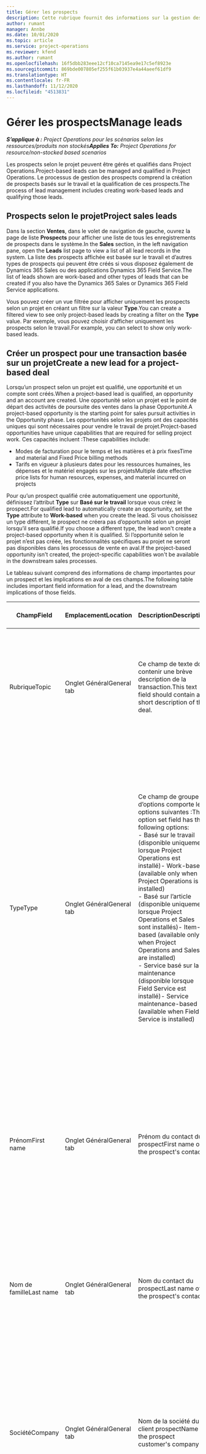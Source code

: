 ```yaml
---
title: Gérer les prospects
description: Cette rubrique fournit des informations sur la gestion des prospects selon le projet.
author: rumant
manager: Annbe
ms.date: 10/01/2020
ms.topic: article
ms.service: project-operations
ms.reviewer: kfend
ms.author: rumant
ms.openlocfilehash: 16f5dbb283eee12cf10ca7145ea9e17c5ef8923e
ms.sourcegitcommit: 869bde007805ef255f61b03937e4a44aeef61df9
ms.translationtype: HT
ms.contentlocale: fr-FR
ms.lasthandoff: 11/12/2020
ms.locfileid: "4513831"
---
```

# <a name="manage-leads"></a><span data-ttu-id="24835-103">Gérer les prospects</span><span class="sxs-lookup"><span data-stu-id="24835-103">Manage leads</span></span>

<span data-ttu-id="24835-104">_**S’applique à :** Project Operations pour les scénarios selon les ressources/produits non stockés_</span><span class="sxs-lookup"><span data-stu-id="24835-104">_**Applies To:** Project Operations for resource/non-stocked based scenarios_</span></span>

<span data-ttu-id="24835-105">Les prospects selon le projet peuvent être gérés et qualifiés dans Project Operations.</span><span class="sxs-lookup"><span data-stu-id="24835-105">Project-based leads can be managed and qualified in Project Operations.</span></span> <span data-ttu-id="24835-106">Le processus de gestion des prospects comprend la création de prospects basés sur le travail et la qualification de ces prospects.</span><span class="sxs-lookup"><span data-stu-id="24835-106">The process of lead management includes creating work-based leads and qualifying those leads.</span></span> 

## <a name="project-sales-leads"></a><span data-ttu-id="24835-107">Prospects selon le projet</span><span class="sxs-lookup"><span data-stu-id="24835-107">Project sales leads</span></span>

<span data-ttu-id="24835-108">Dans la section **Ventes**, dans le volet de navigation de gauche, ouvrez la page de liste **Prospects** pour afficher une liste de tous les enregistrements de prospects dans le système.</span><span class="sxs-lookup"><span data-stu-id="24835-108">In the **Sales** section, in the left navigation pane, open the **Leads** list page to view a list of all lead records in the system.</span></span> <span data-ttu-id="24835-109">La liste des prospects affichée est basée sur le travail et d’autres types de prospects qui peuvent être créés si vous disposez également de Dynamics 365 Sales ou des applications Dynamics 365 Field Service.</span><span class="sxs-lookup"><span data-stu-id="24835-109">The list of leads shown are work-based and other types of leads that can be created if you also have the Dynamics 365 Sales or Dynamics 365 Field Service applications.</span></span>

<span data-ttu-id="24835-110">Vous pouvez créer un vue filtrée pour afficher uniquement les prospects selon un projet en créant un filtre sur la valeur **Type**.</span><span class="sxs-lookup"><span data-stu-id="24835-110">You can create a filtered view to see only project-based leads by creating a filter on the **Type** value.</span></span> <span data-ttu-id="24835-111">Par exemple, vous pouvez choisir d’afficher uniquement les prospects selon le travail.</span><span class="sxs-lookup"><span data-stu-id="24835-111">For example, you can select to show only work-based leads.</span></span>

## <a name="create-a-new-lead-for-a-project-based-deal"></a><span data-ttu-id="24835-112">Créer un prospect pour une transaction basée sur un projet</span><span class="sxs-lookup"><span data-stu-id="24835-112">Create a new lead for a project-based deal</span></span>

<span data-ttu-id="24835-113">Lorsqu’un prospect selon un projet est qualifié, une opportunité et un compte sont créés.</span><span class="sxs-lookup"><span data-stu-id="24835-113">When a project-based lead is qualified, an opportunity and an account are created.</span></span> <span data-ttu-id="24835-114">Une opportunité selon un projet est le point de départ des activités de poursuite des ventes dans la phase Opportunité.</span><span class="sxs-lookup"><span data-stu-id="24835-114">A project-based opportunity is the starting point for sales pursuit activities in the Opportunity phase.</span></span> <span data-ttu-id="24835-115">Les opportunités selon les projets ont des capacités uniques qui sont nécessaires pour vendre le travail de projet.</span><span class="sxs-lookup"><span data-stu-id="24835-115">Project-based opportunities have unique capabilities that are required for selling project work.</span></span> <span data-ttu-id="24835-116">Ces capacités incluent :</span><span class="sxs-lookup"><span data-stu-id="24835-116">These capabilities include:</span></span>

- <span data-ttu-id="24835-117">Modes de facturation pour le temps et les matières et à prix fixes</span><span class="sxs-lookup"><span data-stu-id="24835-117">Time and material and Fixed Price billing methods</span></span>
- <span data-ttu-id="24835-118">Tarifs en vigueur à plusieurs dates pour les ressources humaines, les dépenses et le matériel engagés sur les projets</span><span class="sxs-lookup"><span data-stu-id="24835-118">Multiple date effective price lists for human resources, expenses, and material incurred on projects</span></span>

<span data-ttu-id="24835-119">Pour qu’un prospect qualifié crée automatiquement une opportunité, définissez l’attribut **Type** sur **Basé sur le travail** lorsque vous créez le prospect.</span><span class="sxs-lookup"><span data-stu-id="24835-119">For qualified lead to automatically create an opportunity, set the **Type** attribute to **Work-based** when you create the lead.</span></span> <span data-ttu-id="24835-120">Si vous choisissez un type différent, le prospect ne créera pas d’opportunité selon un projet lorsqu’il sera qualifié.</span><span class="sxs-lookup"><span data-stu-id="24835-120">If you choose a different type, the lead won't create a project-based opportunity when it is qualified.</span></span> <span data-ttu-id="24835-121">Si l’opportunité selon le projet n’est pas créée, les fonctionnalités spécifiques au projet ne seront pas disponibles dans les processus de vente en aval.</span><span class="sxs-lookup"><span data-stu-id="24835-121">If the project-based opportunity isn't created, the project-specific capabilities won't be available in the downstream sales processes.</span></span>

<span data-ttu-id="24835-122">Le tableau suivant comprend des informations de champ importantes pour un prospect et les implications en aval de ces champs.</span><span class="sxs-lookup"><span data-stu-id="24835-122">The following table includes important field information for a lead, and the downstream implications of those fields.</span></span>
 
| <span data-ttu-id="24835-123">**Champ**</span><span class="sxs-lookup"><span data-stu-id="24835-123">**Field**</span></span> | <span data-ttu-id="24835-124">**Emplacement**</span><span class="sxs-lookup"><span data-stu-id="24835-124">**Location**</span></span> | <span data-ttu-id="24835-125">**Description**</span><span class="sxs-lookup"><span data-stu-id="24835-125">**Description**</span></span> | <span data-ttu-id="24835-126">**Impact en aval**</span><span class="sxs-lookup"><span data-stu-id="24835-126">**Downstream impact**</span></span> |
| --- | --- | --- | --- |
| <span data-ttu-id="24835-127">Rubrique</span><span class="sxs-lookup"><span data-stu-id="24835-127">Topic</span></span> | <span data-ttu-id="24835-128">Onglet Général</span><span class="sxs-lookup"><span data-stu-id="24835-128">General tab</span></span> | <span data-ttu-id="24835-129">Ce champ de texte doit contenir une brève description de la transaction.</span><span class="sxs-lookup"><span data-stu-id="24835-129">This text field should contain a short description of the deal.</span></span> | <span data-ttu-id="24835-130">Le sujet du prospect sera par défaut le sujet de l’opportunité et le nom du devis et du contrat de projet.</span><span class="sxs-lookup"><span data-stu-id="24835-130">The topic of the lead will default as the topic of the Opportunity, and the Name of Quote and Project contract.</span></span> |
| <span data-ttu-id="24835-131">Type</span><span class="sxs-lookup"><span data-stu-id="24835-131">Type</span></span> | <span data-ttu-id="24835-132">Onglet Général</span><span class="sxs-lookup"><span data-stu-id="24835-132">General tab</span></span> | <span data-ttu-id="24835-133">Ce champ de groupe d’options comporte les options suivantes :</span><span class="sxs-lookup"><span data-stu-id="24835-133">This option set field has the following options:</span></span></br><span data-ttu-id="24835-134">- Basé sur le travail (disponible uniquement lorsque Project Operations est installé)</span><span class="sxs-lookup"><span data-stu-id="24835-134">- Work-based (available only when Project Operations is installed)</span></span></br><span data-ttu-id="24835-135">- Basé sur l’article (disponible uniquement lorsque Project Operations et Sales sont installés)</span><span class="sxs-lookup"><span data-stu-id="24835-135">- Item-based (available only when Project Operations and Sales are installed)</span></span></br><span data-ttu-id="24835-136">- Service basé sur la maintenance (disponible lorsque Field Service est installé)</span><span class="sxs-lookup"><span data-stu-id="24835-136">- Service maintenance-based (available when Field Service is installed)</span></span> | <span data-ttu-id="24835-137">Lorsque la valeur de ce champ est définie sur **Basé sur le travail** sur le prospect, celui-ci est qualifié pour créer une opportunité basée sur un projet.</span><span class="sxs-lookup"><span data-stu-id="24835-137">When the value of this field is set to **Work-based** on the lead, the lead is qualified to create a Project-based Opportunity.</span></span> <span data-ttu-id="24835-138">Une opportunité basée sur un projet est requise pour activer toutes les extensions et fonctionnalités spécifiques au projet dans le processus de vente en aval pour cette transaction.</span><span class="sxs-lookup"><span data-stu-id="24835-138">A project-based opportunity is required to enable all project-specific extensions and functionality in the downstream sales process for this deal.</span></span> |
| <span data-ttu-id="24835-139">Prénom</span><span class="sxs-lookup"><span data-stu-id="24835-139">First name</span></span> | <span data-ttu-id="24835-140">Onglet Général</span><span class="sxs-lookup"><span data-stu-id="24835-140">General tab</span></span> | <span data-ttu-id="24835-141">Prénom du contact du prospect</span><span class="sxs-lookup"><span data-stu-id="24835-141">First name of the prospect's contact</span></span> | <span data-ttu-id="24835-142">Lorsque le prospect est qualifié, un compte, un contact et une opportunité sont créés.</span><span class="sxs-lookup"><span data-stu-id="24835-142">When the lead is qualified, an account, contact, and opportunity are created.</span></span> <span data-ttu-id="24835-143">Le prénom du contact est la valeur définie ici.</span><span class="sxs-lookup"><span data-stu-id="24835-143">The first name of the contact is the value set here.</span></span> |
| <span data-ttu-id="24835-144">Nom de famille</span><span class="sxs-lookup"><span data-stu-id="24835-144">Last name</span></span> | <span data-ttu-id="24835-145">Onglet Général</span><span class="sxs-lookup"><span data-stu-id="24835-145">General tab</span></span> | <span data-ttu-id="24835-146">Nom du contact du prospect</span><span class="sxs-lookup"><span data-stu-id="24835-146">Last name of the prospect's contact</span></span> | <span data-ttu-id="24835-147">Lorsque le prospect est qualifié, un compte, un contact et une opportunité sont créés.</span><span class="sxs-lookup"><span data-stu-id="24835-147">When the lead is qualified, an account, contact, and opportunity are created.</span></span> <span data-ttu-id="24835-148">Le nom du contact est la valeur définie ici.</span><span class="sxs-lookup"><span data-stu-id="24835-148">The last name of the contact the value set here.</span></span> |
| <span data-ttu-id="24835-149">Société</span><span class="sxs-lookup"><span data-stu-id="24835-149">Company</span></span> | <span data-ttu-id="24835-150">Onglet Général</span><span class="sxs-lookup"><span data-stu-id="24835-150">General tab</span></span> | <span data-ttu-id="24835-151">Nom de la société du client prospect</span><span class="sxs-lookup"><span data-stu-id="24835-151">Name of the prospect customer's company</span></span> | <span data-ttu-id="24835-152">Lorsque le prospect est qualifié, un compte, un contact et une opportunité sont créés.</span><span class="sxs-lookup"><span data-stu-id="24835-152">When the lead is qualified, an account, contact, and opportunity are created.</span></span> <span data-ttu-id="24835-153">Le nom du compte créé est la valeur définie ici.</span><span class="sxs-lookup"><span data-stu-id="24835-153">The name of the account created the value set here.</span></span> |
| <span data-ttu-id="24835-154">Devise</span><span class="sxs-lookup"><span data-stu-id="24835-154">Currency</span></span> | <span data-ttu-id="24835-155">Onglet Détails</span><span class="sxs-lookup"><span data-stu-id="24835-155">Details tab</span></span> | <span data-ttu-id="24835-156">Devise du client prospect</span><span class="sxs-lookup"><span data-stu-id="24835-156">Prospect customer's currency</span></span> | <span data-ttu-id="24835-157">Lorsque le prospect est qualifié, un compte, un contact et une opportunité sont créés.</span><span class="sxs-lookup"><span data-stu-id="24835-157">When the lead is qualified, an account, contact, and opportunity are created.</span></span> <span data-ttu-id="24835-158">La devise du compte créé est la valeur définie ici.</span><span class="sxs-lookup"><span data-stu-id="24835-158">The currency of the account created is the value set here.</span></span> |

## <a name="qualify-a-new-project-based-lead"></a><span data-ttu-id="24835-159">Qualifier un nouveau prospect selon un projet</span><span class="sxs-lookup"><span data-stu-id="24835-159">Qualify a new project-based lead</span></span>

<span data-ttu-id="24835-160">Les prospects qui ont la valeur **Type** définie sur **Basé sur le travail** sont appelés prospects selon des projets.</span><span class="sxs-lookup"><span data-stu-id="24835-160">Leads that have the **Type** value set to **Work-based** are called project-based leads.</span></span> <span data-ttu-id="24835-161">Lorsqu’un prospect basé sur un projet est qualifié, les éléments suivants sont créés :</span><span class="sxs-lookup"><span data-stu-id="24835-161">When a project-based lead is qualified, the following is created:</span></span>

- <span data-ttu-id="24835-162">Un compte qui utilise le champ **Société** du prospect.</span><span class="sxs-lookup"><span data-stu-id="24835-162">An account that uses the **Company** field from the lead.</span></span>
- <span data-ttu-id="24835-163">Un enregistrement de contact associé au compte en fonction des valeurs des champs **Prénom** et **Nom** sur le prospect.</span><span class="sxs-lookup"><span data-stu-id="24835-163">A contact record associated to the account based on the values in the **First Name** and **Last Name** fields on the lead.</span></span>
- <span data-ttu-id="24835-164">Une opportunité basée sur un projet qui a le champ **Type** défini sur **Basé sur le travail**.</span><span class="sxs-lookup"><span data-stu-id="24835-164">A project-based opportunity that has the **Type** field set to **Work-based**.</span></span>

<span data-ttu-id="24835-165">Pour plus d’informations sur la qualification des prospects, voir [Qualifier ou convertir des prospects](https://docs.microsoft.com/dynamics365/sales-enterprise/qualify-lead-convert-opportunity-sales).</span><span class="sxs-lookup"><span data-stu-id="24835-165">For more detailed information on qualifying leads, see [Qualify or convert leads](https://docs.microsoft.com/dynamics365/sales-enterprise/qualify-lead-convert-opportunity-sales).</span></span>

## <a name="lead-qualification-and-legal-entity-information"></a><span data-ttu-id="24835-166">Qualification du prospect et informations sur l’entité légale</span><span class="sxs-lookup"><span data-stu-id="24835-166">Lead qualification and legal entity information</span></span> 

<span data-ttu-id="24835-167">Lorsque vous exécutez Project Operations en utilisant le mode de déploiement, Project Operations pour les scénarios basés sur les ressources/non stockés, chaque client et opportunité devra disposer d’un champ **Entreprise propriétaire** défini.</span><span class="sxs-lookup"><span data-stu-id="24835-167">When you run Project Operations using the deployment mode, Project Operations for resource/non-stocked based scenarios, each customer and opportunity will require having the **Owning Company** field set.</span></span> <span data-ttu-id="24835-168">La société propriétaire est une entité juridique de votre organisation qui est propriétaire de la livraison du projet.</span><span class="sxs-lookup"><span data-stu-id="24835-168">The Owning company is a legal entity in your organization that owns the delivery of the project.</span></span> <span data-ttu-id="24835-169">Chaque client, ou compte avec le type de relation de client, doit avoir la valeur de champ **Entreprise propriétaire** définie sur l’entité juridique qui conclut un contrat et négocie avec ce client.</span><span class="sxs-lookup"><span data-stu-id="24835-169">Each customer, or account with relationship type of customer, must have the **Owning Company** field value set to the legal entity that contracts and negotiates with this customer.</span></span> <span data-ttu-id="24835-170">Un client ne peut se trouver que dans une seule entité juridique.</span><span class="sxs-lookup"><span data-stu-id="24835-170">A customer can only be in one legal entity.</span></span>

<span data-ttu-id="24835-171">Lorsqu’un prospect est qualifié, les enregistrements de client et d’opportunité créés ont le champ **Entreprise propriétaire** défini sur la société de l’enregistrement de ressource réservable de l’utilisateur actuel.</span><span class="sxs-lookup"><span data-stu-id="24835-171">When a lead is qualified, the customer and opportunity records created will have the **Owning Company** field set to the company of the current user's bookable resource record.</span></span>

<span data-ttu-id="24835-172">Si l’enregistrement de ressources réservables de l’utilisateur actuel est vide, la valeur du champ **Entreprise propriétaire** sur l’enregistrement utilisateur est utilisée par défaut sur le client et les enregistrements d’opportunité.</span><span class="sxs-lookup"><span data-stu-id="24835-172">If the current user's bookable resource record is empty, then the **Owning Company** field value on the user record is used to default on the customer and the opportunity records.</span></span>

## <a name="business-process-flow-for-project-based-deals"></a><span data-ttu-id="24835-173">Flux des processus d’entreprise pour les offres basées sur des projets</span><span class="sxs-lookup"><span data-stu-id="24835-173">Business process flow for project-based deals</span></span>

<span data-ttu-id="24835-174">Les flux des processus d’entreprise suivants sont pris en charge pour les transactions basées sur des projets dans Project Operations :</span><span class="sxs-lookup"><span data-stu-id="24835-174">The following business process flows are supported for project-based deals in Project Operations:</span></span>

- <span data-ttu-id="24835-175">Processus d’entreprise prospect-opportunité</span><span class="sxs-lookup"><span data-stu-id="24835-175">Lead to Opportunity business process</span></span>
- <span data-ttu-id="24835-176">Processus de vente Opportunité</span><span class="sxs-lookup"><span data-stu-id="24835-176">Opportunity sales process</span></span>

<span data-ttu-id="24835-177">Le processus d’entreprise prospect-opportunité prend en charge les phases suivantes :</span><span class="sxs-lookup"><span data-stu-id="24835-177">The Lead to Opportunity business process supports the following stages:</span></span>

| <span data-ttu-id="24835-178">Nom de la phase</span><span class="sxs-lookup"><span data-stu-id="24835-178">Stage name</span></span> | <span data-ttu-id="24835-179">Entité mappée</span><span class="sxs-lookup"><span data-stu-id="24835-179">Mapped entity</span></span> | <span data-ttu-id="24835-180">Fonctionnalité</span><span class="sxs-lookup"><span data-stu-id="24835-180">Functionality</span></span> |
| --- | --- | --- |
| <span data-ttu-id="24835-181">Qualifier</span><span class="sxs-lookup"><span data-stu-id="24835-181">Qualify</span></span> | <span data-ttu-id="24835-182">Prospect</span><span class="sxs-lookup"><span data-stu-id="24835-182">Lead</span></span> | <span data-ttu-id="24835-183">Qualifiez le prospect pour créer un compte, un contact et une opportunité.</span><span class="sxs-lookup"><span data-stu-id="24835-183">Qualify the lead to create an account, contact, and an opportunity.</span></span> |
| <span data-ttu-id="24835-184">Développer</span><span class="sxs-lookup"><span data-stu-id="24835-184">Develop</span></span> | <span data-ttu-id="24835-185">Opportunité</span><span class="sxs-lookup"><span data-stu-id="24835-185">Opportunity</span></span> | <span data-ttu-id="24835-186">Développez l’opportunité pour ajouter plus d’informations sur le travail impliqué, les principales parties prenantes et la concurrence.</span><span class="sxs-lookup"><span data-stu-id="24835-186">Develop the opportunity to add more information on the work involved, key stakeholders, and competition.</span></span> |
| <span data-ttu-id="24835-187">Proposer</span><span class="sxs-lookup"><span data-stu-id="24835-187">Propose</span></span> | <span data-ttu-id="24835-188">Opportunité</span><span class="sxs-lookup"><span data-stu-id="24835-188">Opportunity</span></span> | <span data-ttu-id="24835-189">Développez la proposition et obtenez l’approbation de l’équipe de vérification interne.</span><span class="sxs-lookup"><span data-stu-id="24835-189">Develop the proposal and get approval from the internal review team.</span></span> |
| <span data-ttu-id="24835-190">Fermer</span><span class="sxs-lookup"><span data-stu-id="24835-190">Close</span></span> | <span data-ttu-id="24835-191">Opportunité</span><span class="sxs-lookup"><span data-stu-id="24835-191">Opportunity</span></span> | <span data-ttu-id="24835-192">Concluez l’opportunité pour fermer la transaction.</span><span class="sxs-lookup"><span data-stu-id="24835-192">Win the opportunity to close the deal.</span></span> |
